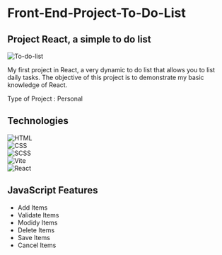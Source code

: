 # Front-End-Project-To-Do-List
## Project React, a simple to do list 
![To-do-list](https://github.com/GMKRAKEN23/Front-End-Project-To-Do-List/assets/149949090/98177d66-0695-4204-b905-11efd0829de0)

My first project in React, a very dynamic to do list that allows you to list daily tasks. The objective of this project is to demonstrate my basic knowledge of React.
  
Type of Project : Personal  

## Technologies 
![HTML](https://img.shields.io/badge/HTML5-E34F26?style=flat&logo=html5&logoColor=white)   
![CSS](https://img.shields.io/badge/CSS3-1572B6?style=flat&logo=css3&logoColor=white)  
![SCSS](https://img.shields.io/badge/SCSS-CC6699?style=flat&logo=sass&logoColor=white)  
![Vite](https://img.shields.io/badge/Vite-%2320232a.svg?style=flat&logo=vite&logoColor=%2364ffda)  
![React](https://img.shields.io/badge/React-%2320232a.svg?style=flat&logo=react&logoColor=%2361DAFB)

## JavaScript Features
- Add Items
- Validate Items
- Modidy Items
- Delete Items
- Save Items
- Cancel Items 
